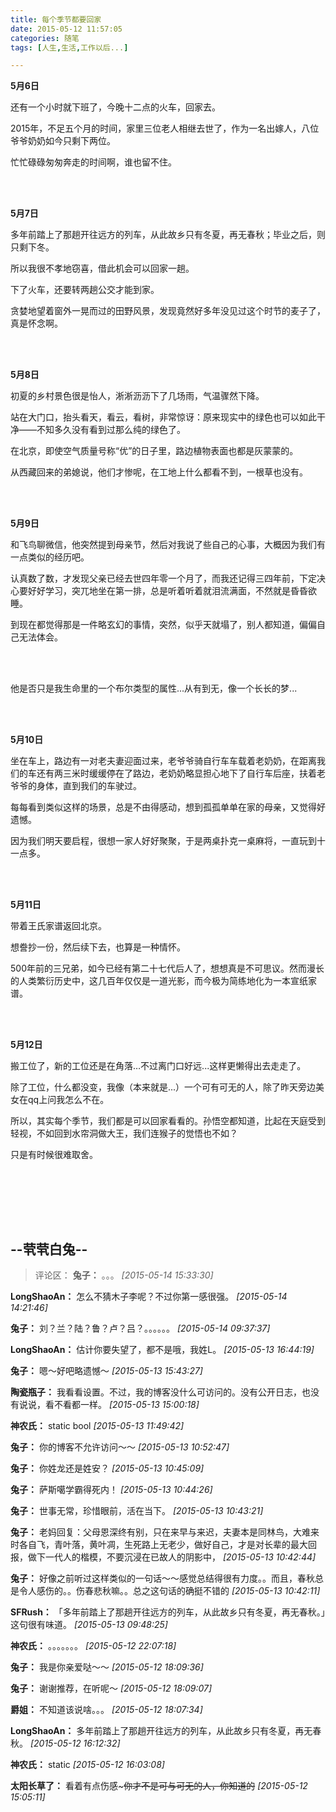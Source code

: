 ```yaml
---
title: 每个季节都要回家
date: 2015-05-12 11:57:05
categories: 随笔
tags: [人生,生活,工作以后...]

---
```

**5月6日**

还有一个小时就下班了，今晚十二点的火车，回家去。

2015年，不足五个月的时间，家里三位老人相继去世了，作为一名出嫁人，八位爷爷奶奶如今只剩下两位。

忙忙碌碌匆匆奔走的时间啊，谁也留不住。

<br /><br />

**5月7日**

多年前踏上了那趟开往远方的列车，从此故乡只有冬夏，再无春秋；毕业之后，则只剩下冬。

所以我很不孝地窃喜，借此机会可以回家一趟。

下了火车，还要转两趟公交才能到家。

贪婪地望着窗外一晃而过的田野风景，发现竟然好多年没见过这个时节的麦子了，真是怀念啊。

<br /><br />

**5月8日**

初夏的乡村景色很是怡人，淅淅沥沥下了几场雨，气温骤然下降。

站在大门口，抬头看天，看云，看树，非常惊讶：原来现实中的绿色也可以如此干净——不知多久没有看到过那么纯的绿色了。

在北京，即使空气质量号称“优”的日子里，路边植物表面也都是灰蒙蒙的。

从西藏回来的弟媳说，他们才惨呢，在工地上什么都看不到，一根草也没有。

<br /><br />

**5月9日**

和飞鸟聊微信，他突然提到母亲节，然后对我说了些自己的心事，大概因为我们有一点类似的经历吧。

认真数了数，才发现父亲已经去世四年零一个月了，而我还记得三四年前，下定决心要好好学习，突兀地坐在第一排，总是听着听着就泪流满面，不然就是昏昏欲睡。

到现在都觉得那是一件略玄幻的事情，突然，似乎天就塌了，别人都知道，偏偏自己无法体会。

<br /><br />

他是否只是我生命里的一个布尔类型的属性...从有到无，像一个长长的梦...

<br /><br />

**5月10日**

坐在车上，路边有一对老夫妻迎面过来，老爷爷骑自行车车载着老奶奶，在距离我们的车还有两三米时缓缓停在了路边，老奶奶略显担心地下了自行车后座，扶着老爷爷的身体，直到我们的车驶过。

每每看到类似这样的场景，总是不由得感动，想到孤孤单单在家的母亲，又觉得好遗憾。

因为我们明天要启程，很想一家人好好聚聚，于是两桌扑克一桌麻将，一直玩到十一点多。

<br /><br />

**5月11日**

带着王氏家谱返回北京。

想誊抄一份，然后续下去，也算是一种情怀。

500年前的三兄弟，如今已经有第二十七代后人了，想想真是不可思议。然而漫长的人类繁衍历史中，这几百年仅仅是一道光影，而今极为简练地化为一本宣纸家谱。

<br /><br />

**5月12日**

搬工位了，新的工位还是在角落…不过离门口好远...这样更懒得出去走走了。

除了工位，什么都没变，我像（本来就是...）一个可有可无的人，除了昨天旁边美女在qq上问我怎么不在。

所以，其实每个季节，我们都是可以回家看看的。孙悟空都知道，比起在天庭受到轻视，不如回到水帘洞做大王，我们连猴子的觉悟也不如？

只是有时候很难取舍。

<br /><br />

<br /><br />

--茕茕白兔--
---
>评论区：
>**兔子：** 。。。  *[2015-05-14 15:33:30]*
>
**LongShaoAn：** 怎么不猜木子李呢？不过你第一感很强。  *[2015-05-14 14:21:46]*
>
**兔子：** 刘？兰？陆？鲁？卢？吕？。。。。。。  *[2015-05-14 09:37:37]*
>
**LongShaoAn：** 估计你要失望了，都不是哦，我姓L。  *[2015-05-13 16:44:19]*
>
**兔子：** 嗯～好吧略遗憾～  *[2015-05-13 15:43:27]*
>
**陶瓷瓶子：** 我看看设置。不过，我的博客没什么可访问的。没有公开日志，也没有说说，看不看都一样。  *[2015-05-13 15:00:18]*
>
**神农氏：** static bool  *[2015-05-13 11:49:42]*
>
**兔子：** 你的博客不允许访问～～  *[2015-05-13 10:52:47]*
>
**兔子：** 你姓龙还是姓安？  *[2015-05-13 10:45:09]*
>
**兔子：** 萨斯噶学霸得死内！  *[2015-05-13 10:44:26]*
>
**兔子：** 世事无常，珍惜眼前，活在当下。  *[2015-05-13 10:43:21]*
>
**兔子：** 老妈回复：父母恩深终有别，只在来早与来迟，夫妻本是同林鸟，大难来时各自飞，青叶落，黄叶凋，生死路上无老少，做好自己，才是对长辈的最大回报，做下一代人的楷模，不要沉浸在已故人的阴影中，  *[2015-05-13 10:42:44]*
>
**兔子：** 好像之前听过这样类似的一句话～～感觉总结得很有力度。。而且，春秋总是令人感伤的。。伤春悲秋嘛。。总之这句话的确挺不错的  *[2015-05-13 10:42:11]*
>
**SFRush：** 「多年前踏上了那趟开往远方的列车，从此故乡只有冬夏，再无春秋。」这句很有味道。  *[2015-05-13 09:48:25]*
>
**神农氏：** 。。。。。。。  *[2015-05-12 22:07:18]*
>
**兔子：** 我是你亲爱哒～～  *[2015-05-12 18:09:36]*
>
**兔子：** 谢谢推荐，在听呢～  *[2015-05-12 18:09:07]*
>
**爵姐：** 不知道该说啥。。。  *[2015-05-12 18:07:34]*
>
**LongShaoAn：** 多年前踏上了那趟开往远方的列车，从此故乡只有冬夏，再无春秋。  *[2015-05-12 16:12:32]*
>
**神农氏：** static  *[2015-05-12 16:03:08]*
>
**太阳长草了：** 看着有点伤感~~~你才不是可与可无的人，你知道的~~  *[2015-05-12 15:05:11]*
>
